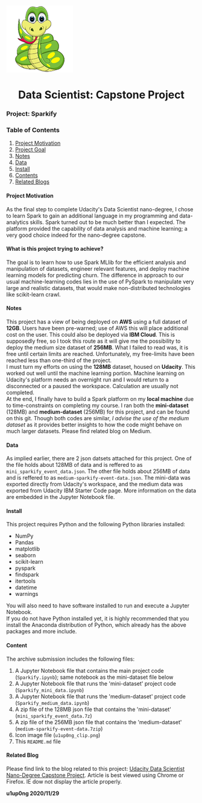 ![ulupong](ulupong_clip.png?raw=true "ulupong")

<h1><center>Data Scientist: Capstone Project</center></h1>


### Project: Sparkify

### Table of Contents
1. [Project Motivation](#pm)
2. [Project Goal](#goal)
3. [Notes](#notes)
4. [Data](#data)
5. [Install](#install)
6. [Contents](#contents)
7. [Related Blogs](#blog)

#### Project Motivation<a name="pm"></a>
 As the final step to complete Udacity's Data Scientist nano-degree, I chose to learn Spark to gain an additional language in my programming and data-analytics skills. Spark turned out to be much better than I expected. The platform provided the capability of data analysis and machine learning; a very good choice indeed for the nano-degree capstone.

#### What is this project trying to achieve?<a name="goal"></a>
The goal is to learn how to use Spark MLlib for the efficient analysis and manipulation of datasets, engineer relevant features, and deploy machine learning models for predicting churn. The difference in approach to our usual machine-learning codes lies in the use of PySpark to manipulate very large and realistic datasets, that would make non-distributed technologies like scikit-learn crawl.

#### Notes<a name="notes"></a>
This project has a view of being deployed on **AWS** using a full dataset of **12GB**. Users have been pre-warned; use of AWS this will place additional cost on the user. This could also be deployed via **IBM Cloud**. This is supposedly free, so I took this route as it will give me the possibility to deploy the medium size dataset of **256MB**.  What I failed to read was, it is free until certain limits are reached. Unfortunately, my free-limits have been reached less than one-third of the project. <br>
I must turn my efforts on using the **128MB** dataset, housed on **Udacity**. This worked out well until the machine learning portion. Machine learning on Udacity's platform needs an overnight run and I would return to a disconnected or a paused the workspace. Calculation are usually not completed.<br>
At the end, I finally have to build a Spark platform on my **local machine** due to time-constraints on completing my course. I ran both the **mini-dataset** (128MB) and **medium-dataset** (256MB) for this project, and can be found on this git. Though both codes are similar, *I advise the use of the medium dataset* as it provides better insights to how the code might behave on much larger datasets. Please find related blog on Medium.

#### Data <a name="data"></a>
As implied earlier, there are 2 json datsets attached for this project. One of the file holds about 128MB of data and is reffered to as `mini_sparkify_event_data.json`. The other file holds about 256MB of data and is reffered to as `medium-sparkify-event-data.json`. The mini-data was exported directly from Udacity's workspace, and the medium data was exported from Udacity IBM Starter Code page. More information on the data are embedded in the Jupyter Notebook file.

#### Install<a name="install"></a>
This project requires Python and the following Python libraries installed:

- NumPy
- Pandas
- matplotlib
- seaborn
- scikit-learn
- pyspark
- findspark
- itertools
- datetime
- warnings


You will also need to have software installed to run and execute a Jupyter Notebook.<br>
If you do not have Python installed yet, it is highly recommended that you install the Anaconda distribution of Python, which already has the above packages and more include.

#### Content<a name="contents"></a>
The archive submission includes the following files:<br>
1. A Jupyter Notebook file that contains the main project code (`Sparkify.ipynb`); same notebook as the mini-dataset file below<br>
2. A Jupyter Notebook file that runs the 'mini-dataset' project code (`Sparkify_mini_data.ipynb`)<br>
3. A Jupyter Notebook file that runs the 'medium-dataset' project code (`Sparkify_medium_data.ipynb`)<br>
4. A zip file of the 128MB json file that contains the 'mini-dataset' (`mini_sparkify_event_data.7z`)<br>
5. A zip file of the 256MB json file that contains the 'medium-dataset' (`medium-sparkify-event-data.7zip`)<br>
6. Icon image file (`u1up0ng_clip.png`)
7. This `README.md` file


#### Related Blog<a name="blog"></a>
Please find link to the blog related to this project: [Udacity Data Scientist Nano-Degree Capstone Project](https://u1upong.medium.com/udacity-data-scientist-nano-degree-capstone-project-7bad950798e4). Article is best viewed using Chrome or Firefox. IE dow not display the article properly.

**u1up0ng 2020/11/29**